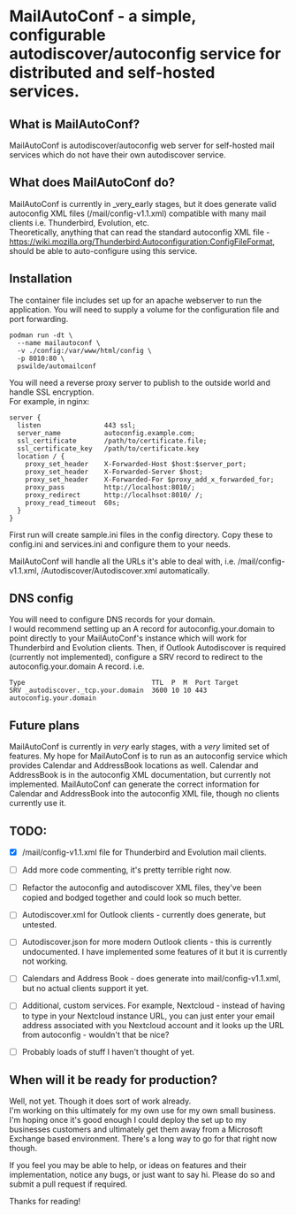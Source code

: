 # MailAutoConf - a simple, configurable autodiscover/autoconfig service for distributed and self-hosted services.  

## What is MailAutoConf?
MailAutoConf is autodiscover/autoconfig web server for self-hosted mail services
which do not have their own autodiscover service.

## What does MailAutoConf do?
MailAutoConf is currently in _very_early stages, but it does generate valid
autoconfig XML files (/mail/config-v1.1.xml) compatible with many mail clients
i.e. Thunderbird, Evolution, etc.  
Theoretically, anything that can read the standard autoconfig XML file -
https://wiki.mozilla.org/Thunderbird:Autoconfiguration:ConfigFileFormat, should
be able to auto-configure using this service.

## Installation
The container file includes set up for an apache webserver to run the application.
You will need to supply a volume for the configuration file and port forwarding.
```
podman run -dt \
  --name mailautoconf \
  -v ./config:/var/www/html/config \
  -p 8010:80 \
  pswilde/automailconf
```
You will need a reverse proxy server to publish to the outside world and handle SSL encryption.  
For example, in nginx:
```
server {
  listen                443 ssl;
  server_name           autoconfig.example.com;
  ssl_certificate       /path/to/certificate.file;
  ssl_certificate_key   /path/to/certificate.key
  location / {
    proxy_set_header    X-Forwarded-Host $host:$server_port;
    proxy_set_header    X-Forwarded-Server $host;
    proxy_set_header    X-Forwarded-For $proxy_add_x_forwarded_for;
    proxy_pass          http://localhost:8010/;
    proxy_redirect      http://localhsot:8010/ /;
    proxy_read_timeout  60s;
  }
}
```  
First run will create sample.ini files in the config directory. Copy these to config.ini and services.ini and configure them to your needs.  

MailAutoConf will handle all the URLs it's able to deal with, i.e. /mail/config-v1.1.xml, /Autodiscover/Autodiscover.xml automatically.  

## DNS config
You will need to configure DNS records for your domain.  
I would recommend setting up an A record for autoconfig.your.domain to point
directly to your MailAutoConf's instance which will work for Thunderbird and
Evolution clients.
Then, if Outlook Autodiscover is required (currently not implemented), configure
a SRV record to redirect to the autoconfig.your.domain A record. i.e.
```         
Type                                TTL  P  M  Port Target
SRV _autodiscover._tcp.your.domain  3600 10 10 443  autoconfig.your.domain
```


## Future plans
MailAutoConf is currently in _very_ early stages, with a _very_ limited set of features.
My hope for MailAutoConf is to run as an autoconfig service which provides Calendar and AddressBook locations as well.
Calendar and AddressBook is in the autoconfig XML documentation, but currently not implemented. MailAutoConf can generate the correct information for Calendar and AddressBook into the autoconfig XML file, though no clients currently use it.

## TODO:

- [x] /mail/config-v1.1.xml file for Thunderbird and Evolution mail clients.
- [ ] Add more code commenting, it's pretty terrible right now.
- [ ] Refactor the autoconfig and autodiscover XML files, they've been copied and bodged together and could look so much better.
- [ ] Autodiscover.xml for Outlook clients - currently does generate, but untested.
- [ ] Autodiscover.json for more modern Outlook clients - this is currently undocumented. I have implemented some features of it but it is currently not working.
- [ ] Calendars and Address Book - does generate into mail/config-v1.1.xml, but no actual clients support it yet.
- [ ] Additional, custom services. For example, Nextcloud - instead of having to type in your Nextcloud instance URL, you can just enter your email address associated with you Nextcloud account and it looks up the URL from autoconfig - wouldn't that be nice?
- [ ] Probably loads of stuff I haven't thought of yet.


## When will it be ready for production?
Well, not yet. Though it does sort of work already.  
I'm working on this ultimately for my own use for my own small business. I'm hoping once it's good enough I could deploy the set up to my businesses customers and ultimately get them away from a Microsoft Exchange based environment. There's a long way to go for that right now though.  

If you feel you may be able to help, or ideas on features and their implementation, notice any bugs, or just want to say hi. Please do so and submit a pull request if required.

Thanks for reading!
